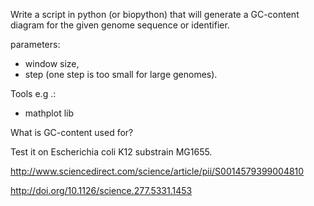 Write a script in python (or biopython) that will generate a GC-content diagram for the given genome sequence or identifier.

parameters:
- window size,
- step (one step is too small for large genomes).

Tools e.g .:
- mathplot lib

What is GC-content used for?

Test it on Escherichia coli K12 substrain MG1655.


http://www.sciencedirect.com/science/article/pii/S0014579399004810

http://doi.org/10.1126/science.277.5331.1453
